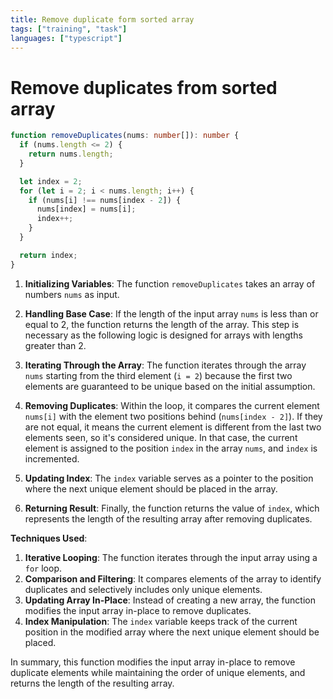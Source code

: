 ```yaml
---
title: Remove duplicate form sorted array
tags: ["training", "task"]
languages: ["typescript"]
---
```


# Remove duplicates from sorted array

```typescript
function removeDuplicates(nums: number[]): number {
  if (nums.length <= 2) {
    return nums.length;
  }

  let index = 2;
  for (let i = 2; i < nums.length; i++) {
    if (nums[i] !== nums[index - 2]) {
      nums[index] = nums[i];
      index++;
    }
  }

  return index;
}
```

1. **Initializing Variables**: The function `removeDuplicates` takes an array of numbers `nums` as input.

2. **Handling Base Case**: If the length of the input array `nums` is less than or equal to 2, the function returns the length of the array. This step is necessary as the following logic is designed for arrays with lengths greater than 2.

3. **Iterating Through the Array**: The function iterates through the array `nums` starting from the third element (`i = 2`) because the first two elements are guaranteed to be unique based on the initial assumption.

4. **Removing Duplicates**: Within the loop, it compares the current element `nums[i]` with the element two positions behind (`nums[index - 2]`). If they are not equal, it means the current element is different from the last two elements seen, so it's considered unique. In that case, the current element is assigned to the position `index` in the array `nums`, and `index` is incremented.

5. **Updating Index**: The `index` variable serves as a pointer to the position where the next unique element should be placed in the array.

6. **Returning Result**: Finally, the function returns the value of `index`, which represents the length of the resulting array after removing duplicates.

**Techniques Used**:

1. **Iterative Looping**: The function iterates through the input array using a `for` loop.
2. **Comparison and Filtering**: It compares elements of the array to identify duplicates and selectively includes only unique elements.
3. **Updating Array In-Place**: Instead of creating a new array, the function modifies the input array in-place to remove duplicates.
4. **Index Manipulation**: The `index` variable keeps track of the current position in the modified array where the next unique element should be placed.

In summary, this function modifies the input array in-place to remove duplicate elements while maintaining the order of unique elements, and returns the length of the resulting array.
